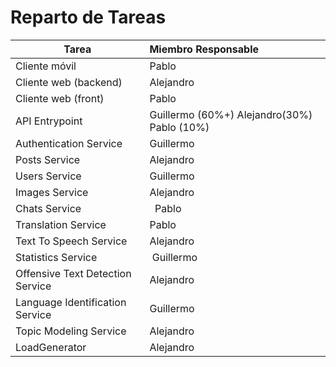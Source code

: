 # Reparto de Tareas

|Tarea|Miembro Responsable|
|-----|:-------------------|
|Cliente móvil |    Pablo              |
| Cliente web (backend)  | Alejandro |
| Cliente web (front)  | Pablo
| API Entrypoint | Guillermo (60%+) Alejandro(30%) Pablo (10%) |
| Authentication Service | Guillermo |
| Posts Service | Alejandro  |
| Users Service |  Guillermo |
| Images Service |  Alejandro |
| Chats Service |  Pablo |
| Translation Service |  Pablo |
|Text To Speech Service | Alejandro  |
| Statistics Service | Guillermo  |
| Offensive Text Detection Service| Alejandro |
Language Identification Service | Guillermo |
| Topic Modeling Service | Alejandro |
| LoadGenerator | Alejandro |
